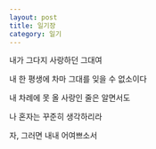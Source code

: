 ```yaml
---
layout: post
title: 일기장
category: 일기
---
```


내가 그다지 사랑하던 그대여

내 한 평생에 차마 그대를 잊을 수 없소이다

내 차례에 못 올 사랑인 줄은 알면서도

나 혼자는 꾸준히 생각하리라

자, 그러면 내내 어여쁘소서
